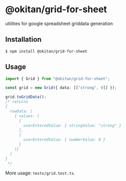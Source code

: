 # @okitan/grid-for-sheet

utilities for google spreadsheet griddata generation

## Installation

```
$ npm install @okitan/grid-for-sheet
```

## Usage

```typescript
import { Grid } from "@okitan/grid-for-sheet";

const grid = new Grid({ data: [["strong", 0]] });

grid.toGridData();
/* returns
{
  rowData: [
    { values: [
      {
        userEnteredValue: { stringValue: "strong" }
      },
      {
        userEnteredValue: { numberValue: 0 }
      }
    ]}
  ]
}
 */
```

More usage: `tests/grid.test.ts`.
